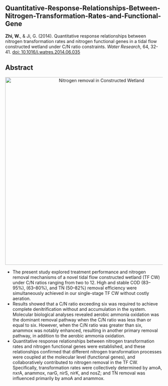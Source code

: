 ## Quantitative-Response-Relationships-Between-Nitrogen-Transformation-Rates-and-Functional-Gene

**Zhi, W.**, & Ji, G. (2014). Quantitative response relationships between nitrogen transformation rates and nitrogen functional genes in a tidal flow constructed wetland under C/N ratio constraints. *Water Research*, 64, 32-41. [doi: 10.1016/j.watres.2014.06.035](https://doi.org/10.1016/j.watres.2014.06.035)

## Abstract

<p align="center">
  <img src="/figures/TOC.png" alt="Nitrogen removal in Constructed Wetland" width="600">
</p>

- The present study explored treatment performance and nitrogen removal mechanisms of a novel tidal flow constructed wetland (TF CW) under C/N ratios ranging from two to 12. High and stable COD (83–95%), (63–80%), and TN (50–82%) removal efficiency were simultaneously achieved in our single-stage TF CW without costly aeration. 
- Results showed that a C/N ratio exceeding six was required to achieve complete denitrification without and accumulation in the system. Molecular biological analyses revealed aerobic ammonia oxidation was the dominant removal pathway when the C/N ratio was less than or equal to six. However, when the C/N ratio was greater than six, anammox was notably enhanced, resulting in another primary removal pathway, in addition to the aerobic ammonia oxidation. 
- Quantitative response relationships between nitrogen transformation rates and nitrogen functional genes were established, and these relationships confirmed that different nitrogen transformation processes were coupled at the molecular level (functional genes), and collaboratively contributed to nitrogen removal in the TF CW. Specifically,  transformation rates were collectively determined by amoA, nxrA, anammox, narG, nirS, nirK, and nosZ; and TN removal was influenced primarily by amoA and anammox.
